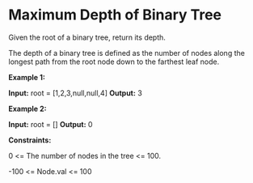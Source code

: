 # Maximum Depth of Binary Tree

Given the root of a binary tree, return its depth.

The depth of a binary tree is defined as the number of nodes along the longest path from the root node down to the farthest leaf node.

**Example 1:**

**Input:** root = [1,2,3,null,null,4]
**Output:** 3

**Example 2:**

**Input:** root = []
**Output:** 0

**Constraints:**

0 <= The number of nodes in the tree <= 100.

-100 <= Node.val <= 100
